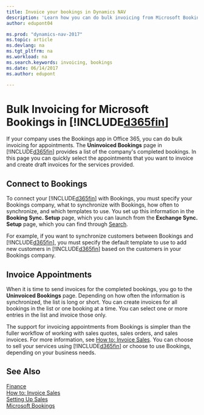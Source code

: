 ```yaml
---
title: Invoice your bookings in Dynamics NAV 
description: 'Learn how you can do bulk invoicing from Microsoft Bookings in Dynamics NAV.'
author: edupont04

ms.prod: "dynamics-nav-2017"
ms.topic: article
ms.devlang: na
ms.tgt_pltfrm: na
ms.workload: na
ms.search.keywords: invoicing, bookings
ms.date: 06/14/2017
ms.author: edupont

---
```

# Bulk Invoicing for Microsoft Bookings in [!INCLUDE[d365fin](includes/d365fin_md.md)]
If your company uses the Bookings app in Office 365, you can do bulk invoicing for appointments. The **Uninvoiced Bookings** page in [!INCLUDE[d365fin](includes/d365fin_md.md)] provides a list of the company's completed bookings. In this page you can quickly select the appointments that you want to invoice and create draft invoices for the services provided.  

## Connect to Bookings
To connect your [!INCLUDE[d365fin](includes/d365fin_md.md)] with Bookings, you must specify your Bookings company, what to synchronize with Bookings, how often to synchronize, and which templates to use. You set up this information in the **Booking Sync. Setup** page, which you can launch from the **Exchange Sync. Setup** page, which you can find through [Search](ui-search.md).  

For example, if you want to synchronize customers between Bookings and [!INCLUDE[d365fin](includes/d365fin_md.md)], you must specify the default template to use to add new customers in [!INCLUDE[d365fin](includes/d365fin_md.md)] based on the customers in your Bookings company.  

## Invoice Appointments
When it is time to send invoices for the completed bookings, you go to the **Uninvoiced Bookings** page. Depending on how often the information is synchronized, the list is long or short. You can create invoices for all bookings in the list or one booking at a time. You can select one or more entries in the list and invoice those only.  

The support for invoicing appointments from Bookings is simpler than the fuller workflow of working with sales quotes, sales orders, and sales invoices. For more information, see [How to: Invoice Sales](sales-how-invoice-sales.md). You can choose to sell your services using [!INCLUDE[d365fin](includes/d365fin_md.md)] or choose to use Bookings, depending on your business needs.  

## See Also
[Finance](finance.md)  
[How to: Invoice Sales](sales-how-invoice-sales.md)  
[Setting Up Sales](sales-setup-sales.md)  
[Microsoft Bookings](https://products.office.com/en-us/business/scheduling-and-booking-app)  

